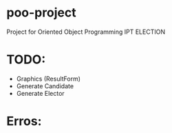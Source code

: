 # poo-project
Project for Oriented Object Programming IPT
ELECTION

# TODO:
 - Graphics (ResultForm)
 - Generate Candidate
 - Generate Elector
# Erros:
